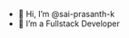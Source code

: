 - 👋 Hi, I’m @sai-prasanth-k
- 👀 I’m a Fullstack Developer

<!---
sai-prasanth-k/sai-prasanth-k is a ✨ special ✨ repository because its `README.md` (this file) appears on your GitHub profile.
You can click the Preview link to take a look at your changes.
--->
